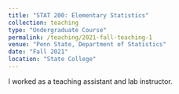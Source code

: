 ```yaml
---
title: "STAT 200: Elementary Statistics"
collection: teaching
type: "Undergraduate Course"
permalink: /teaching/2021-fall-teaching-1
venue: "Penn State, Department of Statistics"
date: "Fall 2021"
location: "State College"
---
```


I worked as a teaching assistant and lab instructor.

